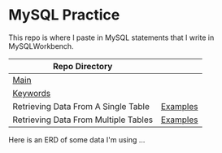 # MySQL Practice

This repo is where I paste in MySQL statements that I write in MySQLWorkbench.

| Repo Directory |  |
|--|--|
| [Main](https://github.com/calebwagner/MySQL-playground) |  |
| [Keywords](./statements/README.md) |  |
|  Retrieving Data From A Single Table | [Examples](./statements/retrieving_data_from_a_single_table.md) |
|  Retrieving Data From Multiple Tables | [Examples](./statements/retrieving_data_from_multiple_tables.md) |


Here is an ERD of some data I'm using ...

